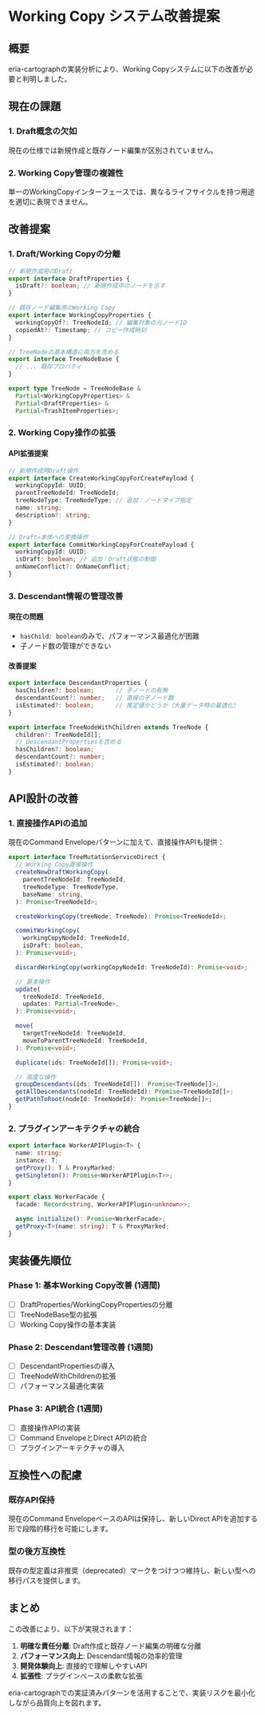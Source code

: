 # Working Copy システム改善提案

## 概要

eria-cartographの実装分析により、Working Copyシステムに以下の改善が必要と判明しました。

## 現在の課題

### 1. Draft概念の欠如
現在の仕様では新規作成と既存ノード編集が区別されていません。

### 2. Working Copy管理の複雑性
単一のWorkingCopyインターフェースでは、異なるライフサイクルを持つ用途を適切に表現できません。

## 改善提案

### 1. Draft/Working Copyの分離

```typescript
// 新規作成用のDraft
export interface DraftProperties {
  isDraft?: boolean; // 新規作成中のノードを示す
}

// 既存ノード編集用のWorking Copy
export interface WorkingCopyProperties {
  workingCopyOf?: TreeNodeId; // 編集対象の元ノードID
  copiedAt?: Timestamp; // コピー作成時刻
}

// TreeNodeの基本構造に両方を含める
export interface TreeNodeBase {
  // ... 既存プロパティ
}

export type TreeNode = TreeNodeBase & 
  Partial<WorkingCopyProperties> & 
  Partial<DraftProperties> &
  Partial<TrashItemProperties>;
```

### 2. Working Copy操作の拡張

#### API拡張提案

```typescript
// 新規作成用Draft操作
export interface CreateWorkingCopyForCreatePayload {
  workingCopyId: UUID;
  parentTreeNodeId: TreeNodeId;
  treeNodeType: TreeNodeType; // 追加：ノードタイプ指定
  name: string;
  description?: string;
}

// Draft→本体への変換操作
export interface CommitWorkingCopyForCreatePayload {
  workingCopyId: UUID;
  isDraft: boolean; // 追加：Draft状態の制御
  onNameConflict?: OnNameConflict;
}
```

### 3. Descendant情報の管理改善

#### 現在の問題
- `hasChild: boolean`のみで、パフォーマンス最適化が困難
- 子ノード数の管理ができない

#### 改善提案

```typescript
export interface DescendantProperties {
  hasChildren?: boolean;      // 子ノードの有無
  descendantCount?: number;   // 直接の子ノード数
  isEstimated?: boolean;      // 推定値かどうか（大量データ時の最適化）
}

export interface TreeNodeWithChildren extends TreeNode {
  children?: TreeNodeId[];
  // DescendantPropertiesを含める
  hasChildren?: boolean;
  descendantCount?: number;
  isEstimated?: boolean;
}
```

## API設計の改善

### 1. 直接操作APIの追加

現在のCommand Envelopeパターンに加えて、直接操作APIも提供：

```typescript
export interface TreeMutationServiceDirect {
  // Working Copy直接操作
  createNewDraftWorkingCopy(
    parentTreeNodeId: TreeNodeId,
    treeNodeType: TreeNodeType,
    baseName: string,
  ): Promise<TreeNodeId>;

  createWorkingCopy(treeNode: TreeNode): Promise<TreeNodeId>;

  commitWorkingCopy(
    workingCopyNodeId: TreeNodeId,
    isDraft: boolean,
  ): Promise<void>;

  discardWorkingCopy(workingCopyNodeId: TreeNodeId): Promise<void>;

  // 基本操作
  update(
    treeNodeId: TreeNodeId,
    updates: Partial<TreeNode>,
  ): Promise<void>;

  move(
    targetTreeNodeId: TreeNodeId,
    moveToParentTreeNodeId: TreeNodeId,
  ): Promise<void>;

  duplicate(ids: TreeNodeId[]): Promise<void>;

  // 高度な操作
  groupDescendants(ids: TreeNodeId[]): Promise<TreeNode[]>;
  getAllDescendants(nodeId: TreeNodeId): Promise<TreeNodeId[]>;
  getPathToRoot(nodeId: TreeNodeId): Promise<TreeNode[]>;
}
```

### 2. プラグインアーキテクチャの統合

```typescript
export interface WorkerAPIPlugin<T> {
  name: string;
  instance: T;
  getProxy(): T & ProxyMarked;
  getSingleton(): Promise<WorkerAPIPlugin<T>>;
}

export class WorkerFacade {
  facade: Record<string, WorkerAPIPlugin<unknown>>;

  async initialize(): Promise<WorkerFacade>;
  getProxy<T>(name: string): T & ProxyMarked;
}
```

## 実装優先順位

### Phase 1: 基本Working Copy改善 (1週間)
- [ ] DraftProperties/WorkingCopyPropertiesの分離
- [ ] TreeNodeBase型の拡張
- [ ] Working Copy操作の基本実装

### Phase 2: Descendant管理改善 (1週間)  
- [ ] DescendantPropertiesの導入
- [ ] TreeNodeWithChildrenの拡張
- [ ] パフォーマンス最適化実装

### Phase 3: API統合 (1週間)
- [ ] 直接操作APIの実装
- [ ] Command EnvelopeとDirect APIの統合
- [ ] プラグインアーキテクチャの導入

## 互換性への配慮

### 既存API保持
現在のCommand EnvelopeベースのAPIは保持し、新しいDirect APIを追加する形で段階的移行を可能にします。

### 型の後方互換性
既存の型定義は非推奨（deprecated）マークをつけつつ維持し、新しい型への移行パスを提供します。

## まとめ

この改善により、以下が実現されます：

1. **明確な責任分離**: Draft作成と既存ノード編集の明確な分離
2. **パフォーマンス向上**: Descendant情報の効率的管理
3. **開発体験向上**: 直接的で理解しやすいAPI
4. **拡張性**: プラグインベースの柔軟な拡張

eria-cartographでの実証済みパターンを活用することで、実装リスクを最小化しながら品質向上を図れます。